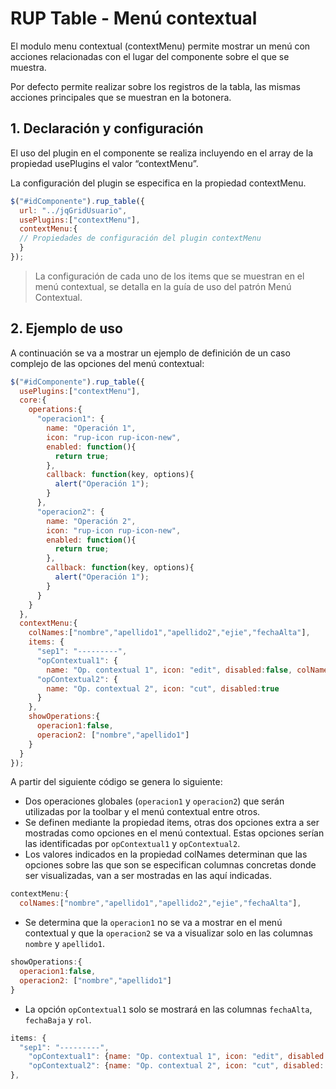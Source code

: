 # RUP Table - Menú contextual

El modulo menu contextual (contextMenu) permite mostrar un menú con acciones relacionadas con el lugar del componente sobre el que se muestra.

Por defecto permite realizar sobre los registros de la tabla, las mismas acciones principales que se muestran en la botonera.

## 1. Declaración y configuración

El uso del plugin en el componente se realiza incluyendo en el array de la propiedad usePlugins el valor “contextMenu”.

La configuración del plugin se especifica en la propiedad contextMenu.

```js
$("#idComponente").rup_table({
  url: "../jqGridUsuario",
  usePlugins:["contextMenu"],
  contextMenu:{
  // Propiedades de configuración del plugin contextMenu
  }
});

```

> La configuración de cada uno de los items que se muestran en el menú contextual, se detalla en la guía de uso del patrón Menú Contextual.

## 2. Ejemplo de uso

A continuación se va a mostrar un ejemplo de definición de un caso complejo de las opciones del menú contextual:

```js
$("#idComponente").rup_table({
  usePlugins:["contextMenu"],
  core:{
    operations:{
      "operacion1": {
        name: "Operación 1",
        icon: "rup-icon rup-icon-new",
        enabled: function(){
          return true;
        },
        callback: function(key, options){
          alert("Operación 1");
        }
      },
      "operacion2": {
        name: "Operación 2",
        icon: "rup-icon rup-icon-new",
        enabled: function(){
          return true;
        },
        callback: function(key, options){
          alert("Operación 1");
        }
      }
    }
  },
  contextMenu:{
    colNames:["nombre","apellido1","apellido2","ejie","fechaAlta"],
    items: {
      "sep1": "---------",
      "opContextual1": {
        name: "Op. contextual 1", icon: "edit", disabled:false, colNames:["fechaAlta","fechaBaja","rol"]},   
      "opContextual2": {
        name: "Op. contextual 2", icon: "cut", disabled:true
      }
    },
    showOperations:{
      operacion1:false,
      operacion2: ["nombre","apellido1"]
    }
  }
});
```

A partir del siguiente código se genera lo siguiente:

* Dos operaciones globales (```operacion1``` y ```operacion2```) que serán utilizadas por la toolbar y el menú contextual entre otros.
* Se definen mediante la propiedad items, otras dos opciones extra a ser mostradas como opciones en el menú contextual. Estas opciones serían las identificadas por ```opContextual1``` y ```opContextual2```.
* Los valores indicados en la propiedad colNames determinan que las opciones sobre las que son se especifican columnas concretas donde ser visualizadas, van a ser mostradas en las aquí indicadas.

```js
contextMenu:{
  colNames:["nombre","apellido1","apellido2","ejie","fechaAlta"],
```


* Se determina que la ```operacion1``` no se va a mostrar en el menú contextual y que la ```operacion2``` se va a visualizar solo en las columnas ```nombre``` y ```apellido1```.

```js
showOperations:{
  operacion1:false,
  operacion2: ["nombre","apellido1"]
}
```

* La opción ```opContextual1``` solo se mostrará en las columnas ```fechaAlta```, ```fechaBaja``` y ```rol```.

```js
items: {
  "sep1": "---------",
    "opContextual1": {name: "Op. contextual 1", icon: "edit", disabled: false, colNames:["fechaAlta","fechaBaja","rol"]},
    "opContextual2": {name: "Op. contextual 2", icon: "cut", disabled: true}
},
```
